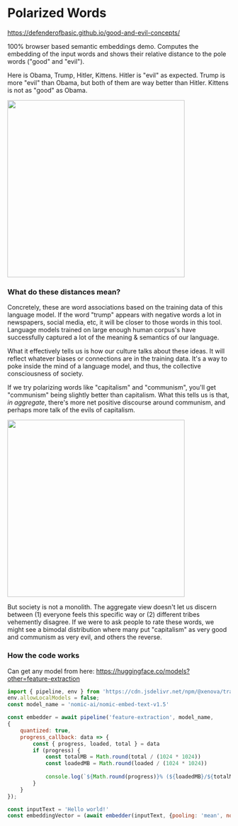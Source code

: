 # Polarized Words

https://defenderofbasic.github.io/good-and-evil-concepts/

100% browser based semantic embeddings demo. Computes the embedding of the input words and shows their relative distance to the pole words ("good" and "evil"). 

Here is Obama, Trump, Hitler, Kittens. Hitler is "evil" as expected. Trump is more "evil" than Obama, but both of them are way better than Hitler. Kittens is not as "good" as Obama. 

<img src="https://github.com/user-attachments/assets/1812db4f-0061-4f5a-a304-65bc44048fb2" width=400></img>

### What do these distances mean?

Concretely, these are word associations based on the training data of this language model. If the word "trump" appears with negative words a lot in newspapers, social media, etc, it will be closer to those words in this tool. Language models trained on large enough human corpus's have successfully captured a lot of the meaning & semantics of our language. 

What it effectively tells us is how our culture talks about these ideas. It will reflect whatever biases or connections are in the training data. It's a way to poke inside the mind of a language model, and thus, the collective consciousness of society. 

If we try polarizing words like "capitalism" and "communism", you'll get "communism" being slightly better than capitalism. What this tells us is that, _in aggregate_, there's more net positive discourse around communism, and perhaps more talk of the evils of capitalism. 

<img src="https://github.com/user-attachments/assets/49008494-2af3-4d9d-b125-e172a7ed0f7b" width=400></img>

But society is not a monolith. The aggregate view doesn't let us discern between (1) everyone feels this specific way or (2) different tribes vehemently disagree. If we were to ask people to rate these words, we might see a bimodal distribution where many put "capitalism" as very good and communism as very evil, and others the reverse. 

### How the code works

Can get any model from here: https://huggingface.co/models?other=feature-extraction


```javascript
import { pipeline, env } from 'https://cdn.jsdelivr.net/npm/@xenova/transformers@2.6.0';
env.allowLocalModels = false;
const model_name = 'nomic-ai/nomic-embed-text-v1.5'

const embedder = await pipeline('feature-extraction', model_name,
{
    quantized: true,
    progress_callback: data => {
        const { progress, loaded, total } = data
        if (progress) {
            const totalMB = Math.round(total / (1024 * 1024))
            const loadedMB = Math.round(loaded / (1024 * 1024))
            
            console.log(`${Math.round(progress)}% (${loadedMB}/${totalMB} mb)`);
        }
    }
});

const inputText = 'Hello world!'
const embeddingVector = (await embedder(inputText, {pooling: 'mean', normalize: true})).data
```
